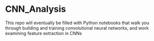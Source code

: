 # CNN_Analysis
This repo will eventually be filled with Python notebooks that walk you through building and training convolutional neural networks,  and work examining feature extraction in CNNs
